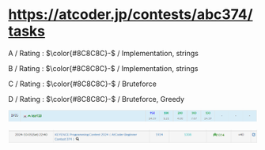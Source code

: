 # https://atcoder.jp/contests/abc374/tasks

A / Rating : $\color{#8C8C8C}-$ / Implementation, strings

B / Rating : $\color{#8C8C8C}-$ / Implementation, strings

C / Rating : $\color{#8C8C8C}-$ / Bruteforce

D / Rating : $\color{#8C8C8C}-$ / Bruteforce, Greedy

![My Image](https://github.com/kss418/Atcoder/blob/main/ABC/Images/Standings/374.png)

![My Image](https://github.com/kss418/Atcoder/blob/main/ABC/Images/Performance/374.png)
